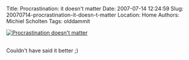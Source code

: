 Title: Procrastination: it doesn't matter
Date: 2007-07-14 12:24:59
Slug: 20070714-procrastination-it-doesn-t-matter
Location: Home
Authors: Michiel Scholten
Tags: olddammit

<div class="content-image"><div><a href="http://www.phdcomics.com/comics.php?f=886"><img src="http://aquariusoft.org/~mbscholt/images/content/phd071307s.gif" alt="Procrastination doesn't matter" title="Procrastination doesn't matter" /></a></div></div>
<br style="clear: both;" />

<p>Couldn't have said it better ;)</p>